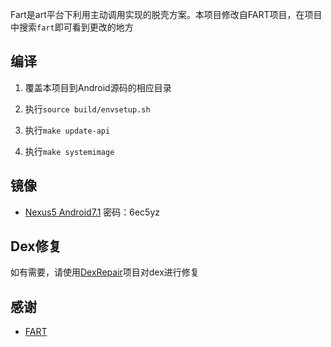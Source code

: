Fart是art平台下利用主动调用实现的脱壳方案。本项目修改自FART项目，在项目中搜索`fart`即可看到更改的地方

## 编译

1. 覆盖本项目到Android源码的相应目录

2. 执行`source build/envsetup.sh`

3. 执行`make update-api`

4. 执行`make systemimage` 

## 镜像

- [Nexus5 Android7.1](https://share.weiyun.com/LsNOcHJv) 密码：6ec5yz

## Dex修复

如有需要，请使用[DexRepair](https://github.com/luoyesiqiu/DexRepair)项目对dex进行修复

## 感谢

- [FART](https://github.com/hanbinglengyue/FART)